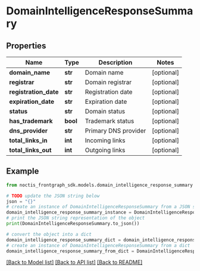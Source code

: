 # DomainIntelligenceResponseSummary


## Properties

Name | Type | Description | Notes
------------ | ------------- | ------------- | -------------
**domain_name** | **str** | Domain name | [optional] 
**registrar** | **str** | Domain registrar | [optional] 
**registration_date** | **str** | Registration date | [optional] 
**expiration_date** | **str** | Expiration date | [optional] 
**status** | **str** | Domain status | [optional] 
**has_trademark** | **bool** | Trademark status | [optional] 
**dns_provider** | **str** | Primary DNS provider | [optional] 
**total_links_in** | **int** | Incoming links | [optional] 
**total_links_out** | **int** | Outgoing links | [optional] 

## Example

```python
from noctis_frontgraph_sdk.models.domain_intelligence_response_summary import DomainIntelligenceResponseSummary

# TODO update the JSON string below
json = "{}"
# create an instance of DomainIntelligenceResponseSummary from a JSON string
domain_intelligence_response_summary_instance = DomainIntelligenceResponseSummary.from_json(json)
# print the JSON string representation of the object
print(DomainIntelligenceResponseSummary.to_json())

# convert the object into a dict
domain_intelligence_response_summary_dict = domain_intelligence_response_summary_instance.to_dict()
# create an instance of DomainIntelligenceResponseSummary from a dict
domain_intelligence_response_summary_from_dict = DomainIntelligenceResponseSummary.from_dict(domain_intelligence_response_summary_dict)
```
[[Back to Model list]](../README.md#documentation-for-models) [[Back to API list]](../README.md#documentation-for-api-endpoints) [[Back to README]](../README.md)


